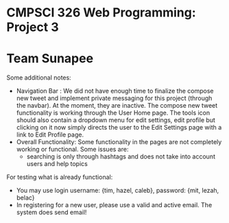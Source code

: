 # CMPSCI 326 Web Programming: Project 3
# Team Sunapee

Some additional notes:
* Navigation Bar : 
  We did not have enough time to finalize the compose new tweet and implement private messaging for this project (through the navbar). At the moment, they are inactive. The compose new tweet functionality is working through the User Home page. The tools icon should also contain a dropdown menu for edit settings, edit profile but clicking on it now simply directs the user to the Edit Settings page with a link to Edit Profile page.
* Overall Functionality:
  Some functionality in the pages are not completely working or functional. Some issues are:
  * searching is only through hashtags and does not take into account users and help topics
  
  
For testing what is already functional:
* You may use login username: {tim, hazel, caleb}, password: {mit, lezah, belac}
* In registering for a new user, please use a valid and active email. The system does send email!
